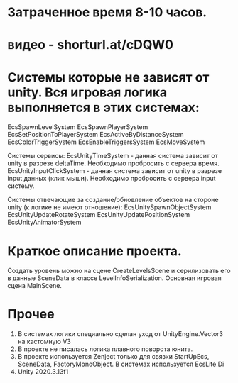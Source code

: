 # Затраченное время 8-10 часов.

# видео - shorturl.at/cDQW0

# Системы которые не зависят от unity. Вся игровая логика выполняется в этих системах:
EcsSpawnLevelSystem
EcsSpawnPlayerSystem
EcsSetPositionToPlayerSystem
EcsActiveByDistanceSystem
EcsColorTriggerSystem
EcsEnableTriggersSystem
EcsMoveSystem

Системы сервисы:
EcsUnityTimeSystem - данная система зависит от unity в разрезе deltaTime. Необходимо пробросить с сервера время.
EcsUnityInputClickSystem - данная система зависит от unity в разрезе input данных (клик мыши). Необходимо пробросить с сервера input систему.

Cистемы отвечающие за создание/обновление объектов на стороне unity (к логике не имеют отношение):
EcsUnitySpawnObjectSystem
EcsUnityUpdateRotateSystem
EcsUnityUpdatePositionSystem
EcsUnityAnimatorSystem

# Краткое описание проекта.
Создать уровень можно на сцене CreateLevelsScene и серилизовать его в данные SceneData в классе LevelInfoSerialization.
Основная игровая сцена MainScene.

# Прочее
1) В системах логики специально сделан уход от UnityEngine.Vector3 на кастомную V3
2) В проекте не писалась логика плавного поворота юнита.
3) В проекте используется Zenject только для связки StartUpEcs, SceneData, FactoryMonoObject. В системах используется EcsLite.Di
4) Unity 2020.3.13f1


